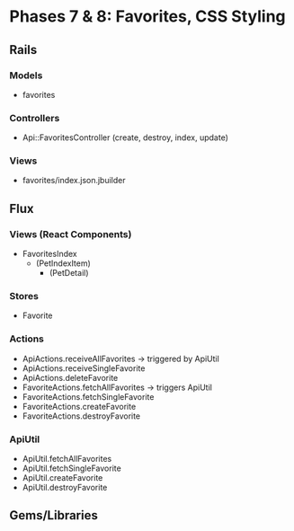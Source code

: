 # Phases 7 & 8: Favorites, CSS Styling

## Rails
### Models
* favorites

### Controllers
* Api::FavoritesController (create, destroy, index, update)

### Views
* favorites/index.json.jbuilder

## Flux
### Views (React Components)
* FavoritesIndex
  - (PetIndexItem)
    - (PetDetail)
### Stores
* Favorite

### Actions
* ApiActions.receiveAllFavorites -> triggered by ApiUtil
* ApiActions.receiveSingleFavorite
* ApiActions.deleteFavorite
* FavoriteActions.fetchAllFavorites -> triggers ApiUtil
* FavoriteActions.fetchSingleFavorite
* FavoriteActions.createFavorite
* FavoriteActions.destroyFavorite

### ApiUtil
* ApiUtil.fetchAllFavorites
* ApiUtil.fetchSingleFavorite
* ApiUtil.createFavorite
* ApiUtil.destroyFavorite

## Gems/Libraries
